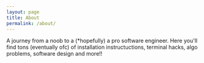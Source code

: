 ```yaml
---
layout: page
title: About
permalink: /about/
---
```


A journey from a noob to a (*hopefully) a pro software engineer. Here you'll find tons (eventually ofc) of installation instructuctions, 
terminal hacks, algo problems, software design and more!!
